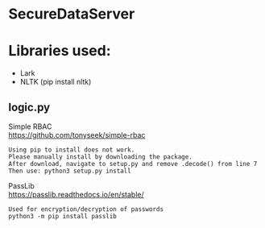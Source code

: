 # SecureDataServer

# Libraries used:
- Lark
- NLTK (pip install nltk)

logic.py
--------

Simple RBAC  
https://github.com/tonyseek/simple-rbac
~~~~~~~~~~~
Using pip to install does not work.
Please manually install by downloading the package.
After download, navigate to setup.py and remove .decode() from line 7
Then use: python3 setup.py install
~~~~~~~~~~~

PassLib  
https://passlib.readthedocs.io/en/stable/
~~~~~~~~~~~
Used for encryption/decryption of passwords  
python3 -m pip install passlib
~~~~~~~~~~~
